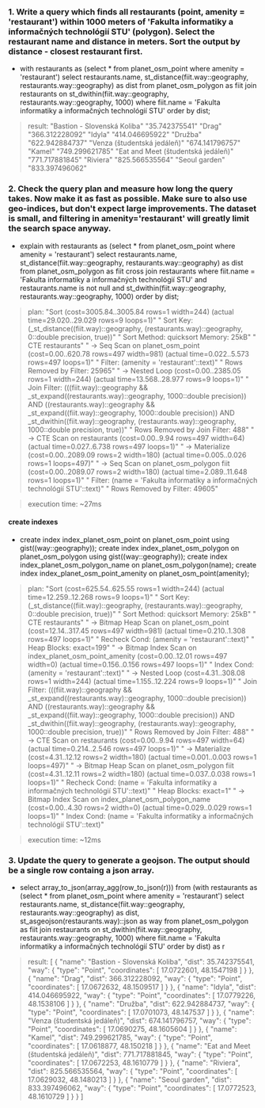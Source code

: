 ﻿
### 1. Write a query which finds all restaurants (point, amenity = 'restaurant') within 1000 meters of 'Fakulta informatiky a informačných technológií STU' (polygon). Select the restaurant name and distance in meters. Sort the output by distance - closest restaurant first.
- with restaurants as (select * from planet_osm_point where amenity = 'restaurant')
	select restaurants.name, st_distance(fiit.way::geography, restaurants.way::geography) as dist from planet_osm_polygon as fiit 
	join restaurants on st_dwithin(fiit.way::geography, restaurants.way::geography, 1000)
	where fiit.name = 'Fakulta informatiky a informačných technológií STU'
	order by dist;
> result:
			"Bastion - Slovenská Koliba"	"35.742375541"
			"Drag"	"366.312228092"
			"Idyla"	"414.046695922"
			"Družba"	"622.942884737"
			"Venza (študentská jedáleň)"	"674.141796757"
			"Kamel"	"749.299621785"
			"Eat and Meet (študentská jedáleň)"	"771.717881845"
			"Riviera"	"825.566535564"
			"Seoul garden"	"833.397496062"

### 2. Check the query plan and measure how long the query takes. Now make it as fast as possible. Make sure to also use geo-indices, but don't expect large improvements. The dataset is small, and filtering in amenity='restaurant' will greatly limit the search space anyway.
- explain with restaurants as (select * from planet_osm_point where amenity = 'restaurant')
	select restaurants.name, st_distance(fiit.way::geography, restaurants.way::geography) as dist from planet_osm_polygon as fiit cross join restaurants where fiit.name = 'Fakulta informatiky a informačných technológií STU'
	and restaurants.name is not null and st_dwithin(fiit.way::geography, restaurants.way::geography, 1000) order by dist;
> plan:
		"Sort  (cost=3005.84..3005.84 rows=1 width=244) (actual time=29.020..29.029 rows=9 loops=1)"
		"  Sort Key: (_st_distance((fiit.way)::geography, (restaurants.way)::geography, 0::double precision, true))"
		"  Sort Method: quicksort  Memory: 25kB"
		"  CTE restaurants"
		"    ->  Seq Scan on planet_osm_point  (cost=0.00..620.78 rows=497 width=981) (actual time=0.022..5.573 rows=497 loops=1)"
		"          Filter: (amenity = 'restaurant'::text)"
		"          Rows Removed by Filter: 25965"
		"  ->  Nested Loop  (cost=0.00..2385.05 rows=1 width=244) (actual time=13.568..28.977 rows=9 loops=1)"
		"        Join Filter: (((fiit.way)::geography && _st_expand((restaurants.way)::geography, 1000::double precision)) AND ((restaurants.way)::geography && _st_expand((fiit.way)::geography, 1000::double precision)) AND _st_dwithin((fiit.way)::geography, (restaurants.way)::geography, 1000::double precision, true))"
		"        Rows Removed by Join Filter: 488"
		"        ->  CTE Scan on restaurants  (cost=0.00..9.94 rows=497 width=64) (actual time=0.027..6.738 rows=497 loops=1)"
		"        ->  Materialize  (cost=0.00..2089.09 rows=2 width=180) (actual time=0.005..0.026 rows=1 loops=497)"
		"              ->  Seq Scan on planet_osm_polygon fiit  (cost=0.00..2089.07 rows=2 width=180) (actual time=2.089..11.648 rows=1 loops=1)"
		"                    Filter: (name = 'Fakulta informatiky a informačných technológií STU'::text)"
		"                    Rows Removed by Filter: 49605"
		
> execution time: ~27ms
> 
#### create indexes
- create index index_planet_osm_point on planet_osm_point using gist((way::geography));
		create index index_planet_osm_polygon on planet_osm_polygon using gist((way::geography));
		create index index_planet_osm_polygon_name on planet_osm_polygon(name);
		create index index_planet_osm_point_amenity on planet_osm_point(amenity);
> plan:
		"Sort  (cost=625.54..625.55 rows=1 width=244) (actual time=12.259..12.268 rows=9 loops=1)"
		"  Sort Key: (_st_distance((fiit.way)::geography, (restaurants.way)::geography, 0::double precision, true))"
		"  Sort Method: quicksort  Memory: 25kB"
		"  CTE restaurants"
		"    ->  Bitmap Heap Scan on planet_osm_point  (cost=12.14..317.45 rows=497 width=981) (actual time=0.210..1.308 rows=497 loops=1)"
		"          Recheck Cond: (amenity = 'restaurant'::text)"
		"          Heap Blocks: exact=199"
		"          ->  Bitmap Index Scan on index_planet_osm_point_amenity  (cost=0.00..12.01 rows=497 width=0) (actual time=0.156..0.156 rows=497 loops=1)"
		"                Index Cond: (amenity = 'restaurant'::text)"
		"  ->  Nested Loop  (cost=4.31..308.08 rows=1 width=244) (actual time=1.155..12.224 rows=9 loops=1)"
		"        Join Filter: (((fiit.way)::geography && _st_expand((restaurants.way)::geography, 1000::double precision)) AND ((restaurants.way)::geography && _st_expand((fiit.way)::geography, 1000::double precision)) AND _st_dwithin((fiit.way)::geography, (restaurants.way)::geography, 1000::double precision, true))"
		"        Rows Removed by Join Filter: 488"
		"        ->  CTE Scan on restaurants  (cost=0.00..9.94 rows=497 width=64) (actual time=0.214..2.546 rows=497 loops=1)"
		"        ->  Materialize  (cost=4.31..12.12 rows=2 width=180) (actual time=0.001..0.003 rows=1 loops=497)"
		"              ->  Bitmap Heap Scan on planet_osm_polygon fiit  (cost=4.31..12.11 rows=2 width=180) (actual time=0.037..0.038 rows=1 loops=1)"
		"                    Recheck Cond: (name = 'Fakulta informatiky a informačných technológií STU'::text)"
		"                    Heap Blocks: exact=1"
		"                    ->  Bitmap Index Scan on index_planet_osm_polygon_name  (cost=0.00..4.30 rows=2 width=0) (actual time=0.029..0.029 rows=1 loops=1)"
		"                          Index Cond: (name = 'Fakulta informatiky a informačných technológií STU'::text)"
		
> execution time: ~12ms 
	
### 3. Update the query to generate a geojson. The output should be a single row containg a json array.
- select array_to_json(array_agg(row_to_json(r))) from (with restaurants as (select * from planet_osm_point where amenity = 'restaurant')
	select restaurants.name, st_distance(fiit.way::geography, restaurants.way::geography) as dist, st_asgeojson(restaurants.way)::json as way
	from planet_osm_polygon as fiit 
	join restaurants on st_dwithin(fiit.way::geography, restaurants.way::geography, 1000)
	where fiit.name = 'Fakulta informatiky a informačných technológií STU'
	order by dist) as r
> result:
		[
			{
				"name": "Bastion - Slovenská Koliba",
				"dist": 35.742375541,
				"way": {
					"type": "Point",
					"coordinates": [
						17.0722601,
						48.1547198
					]
				}
			},
			{
				"name": "Drag",
				"dist": 366.312228092,
				"way": {
					"type": "Point",
					"coordinates": [
						17.0672632,
						48.1509517
					]
				}
			},
			{
				"name": "Idyla",
				"dist": 414.046695922,
				"way": {
					"type": "Point",
					"coordinates": [
						17.0779226,
						48.1538106
					]
				}
			},
			{
				"name": "Družba",
				"dist": 622.942884737,
				"way": {
					"type": "Point",
					"coordinates": [
						17.0701073,
						48.147537
					]
				}
			},
			{
				"name": "Venza (študentská jedáleň)",
				"dist": 674.141796757,
				"way": {
					"type": "Point",
					"coordinates": [
						17.0690275,
						48.1605604
					]
				}
			},
			{
				"name": "Kamel",
				"dist": 749.299621785,
				"way": {
					"type": "Point",
					"coordinates": [
						17.0618877,
						48.150218
					]
				}
			},
			{
				"name": "Eat and Meet (študentská jedáleň)",
				"dist": 771.717881845,
				"way": {
					"type": "Point",
					"coordinates": [
						17.0672253,
						48.1610779
					]
				}
			},
			{
				"name": "Riviera",
				"dist": 825.566535564,
				"way": {
					"type": "Point",
					"coordinates": [
						17.0629032,
						48.1480213
					]
				}
			},
			{
				"name": "Seoul garden",
				"dist": 833.397496062,
				"way": {
					"type": "Point",
					"coordinates": [
						17.0772523,
						48.1610729
					]
				}
			}
		]
